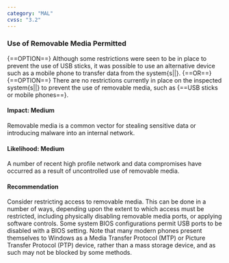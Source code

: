 ```yaml
---
category: "MAL"
cvss: "3.2"
---
```

### Use of Removable Media Permitted
{==OPTION==} Although some restrictions were seen to be in place to prevent the use of USB sticks, it was possible to use an alternative device such as a mobile phone to transfer data from the system{s||}. {==OR==} {==OPTION==} There are no restrictions currently in place on the inspected system{s||} to prevent the use of removable media, such as {==USB sticks or mobile phones==}.
#### Impact: Medium
Removable media is a common vector for stealing sensitive data or introducing malware into an internal network.
#### Likelihood: Medium
A number of recent high profile network and data compromises have occurred as a result of uncontrolled use of removable media.
#### Recommendation
Consider restricting access to removable media. This can be done in a number of ways, depending upon the extent to which access must be restricted, including physically disabling removable media ports, or applying software controls. Some system BIOS configurations permit USB ports to be disabled with a BIOS setting. Note that many modern phones present themselves to Windows as a Media Transfer Protocol (MTP) or Picture Transfer Protocol (PTP) device, rather than a mass storage device, and as such may not be blocked by some methods.
